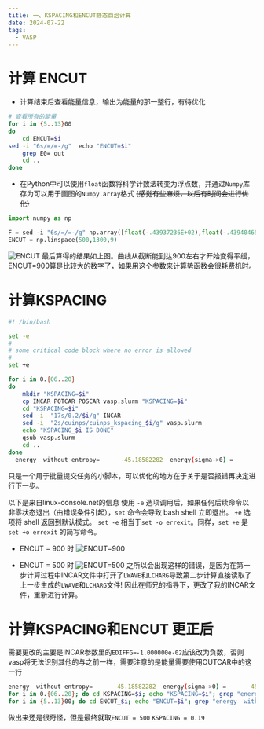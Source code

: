 ```yaml
---
title: 一、KSPACING和ENCUT静态自洽计算
date: 2024-07-22
tags:
  - VASP
---
```


# 计算 ENCUT

- 计算结束后查看能量信息，输出为能量的那一整行，有待优化

```bash
# 查看所有的能量
for i in {5..13}00
do
	cd ENCUT=$i
sed -i "6s/=/=-/g" 	echo "ENCUT=$i"
	grep E0= out
	cd ..
done
```
- 在Python中可以使用`float`函数将科学计数法转变为浮点数，并通过`Numpy`库存为可以用于画图的`Numpy.array`格式
	~~(感觉有些麻烦，以后有时间会进行优化)~~

```python
import numpy as np

F = sed -i "6s/=/=-/g" np.array([float(-.43937236E+02),float(-.43940465E+02),float(-.43941336E+02),float(-.43941810E+02),float(-.43942189E+02),float(-.43942323E+02),float(-.43942176E+02),float(-.43942278E+02),float(-.43942356E+02)])
ENCUT = np.linspace(500,1300,9)
```
![ENCUT](CIPS_ENCUT.png)
最后算得的结果如上图。曲线从截断能到达900左右才开始变得平缓，ENCUT=900算是比较大的数字了，如果用这个参数来计算势函数会很耗费机时。
# 计算KSPACING

```bash
#! /bin/bash

set -e
#
# some critical code block where no error is allowed
#
set +e

for i in 0.{06..20}
do
    mkdir "KSPACING=$i"
    cp INCAR POTCAR POSCAR vasp.slurm "KSPACING=$i"
    cd "KSPACING=$i"
    sed -i  "17s/0.2/$i/g" INCAR
    sed -i  "2s/cuinps/cuinps_kspacing_$i/g" vasp.slurm
    echo "KSPACING_$i IS DONE"
    qsub vasp.slurm
    cd ..
done
  energy  without entropy=      -45.18582282  energy(sigma->0) =      -45.17483400

```
只是一个用于批量提交任务的小脚本，可以优化的地方在于关于是否报错再决定进行下一步。

以下是来自linux-console.net的信息
使用 `-e` 选项调用后，如果任何后续命令以非零状态退出（由错误条件引起），`set` 命令会导致 bash shell 立即退出。 `+e` 选项将 shell 返回到默认模式。 `set -e` 相当于`set -o errexit`。同样，`set +e` 是 `set +o errexit` 的简写命令。

- ENCUT = 900 时
![ENCUT=900](CIPS_900_KSPACING.png)

- ENCUT = 500 时
![ENCUT=500](CIPS_500_KSPACING.png)
之所以会出现这样的错误，是因为在第一步计算过程中INCAR文件中打开了`LWAVE`和`LCHARG`导致第二步计算直接读取了上一步生成的`LWAVE`和`LCHARG`文件!
因此在师兄的指导下，更改了我的INCAR文件，重新进行计算。
# 计算KSPACING和ENCUT 更正后

需要更改的主要是INCAR参数里的`EDIFFG=-1.000000e-02`应该改为负数，否则vasp将无法识别其他的与之前一样，需要注意的是能量需要使用OUTCAR中的这一行
```bash
energy  without entropy=      -45.18582282  energy(sigma->0) =      -45.17483400
for i in 0.{06..20}; do cd KSPACING=$i; echo "KSPACING=$i"; grep "energy  without" OUTCAR; cd ..; done
for i in {5..13}00; do cd ENCUT_$i; echo "ENCUT=$i"; grep "energy  without" OUTCAR; cd ..; done
```

做出来还是很奇怪，但是最终就取`ENCUT = 500` `KSPACING = 0.19`
